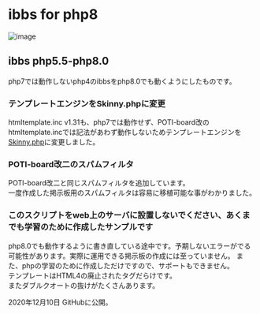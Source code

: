 # ibbs for php8

![image](https://user-images.githubusercontent.com/44894014/101713695-7cbde280-3adb-11eb-8a08-b3f862de96d3.png)

## ibbs php5.5-php8.0
php7では動作しないphp4のibbsをphp8.0でも動くようにしたものです。  
### テンプレートエンジンをSkinny.phpに変更
htmltemplate.inc v1.31も、php7では動作せず、POTI-board改のhtmltemplate.incでは記法があわず動作しないためテンプレートエンジンを[Skinny.php](http://skinny.sx68.net/)に変更しました。
### POTI-board改二のスパムフィルタ   
POTI-board改二と同じスパムフィルタを追加しています。  
一度作成した掲示板用のスパムフィルタは容易に移植可能な事がわかりました。
### このスクリプトをweb上のサーバに設置しないでください、あくまでも学習のために作成したサンプルです   
php8.0でも動作するように書き直している途中です。予期しないエラーがでる可能性があります。実際に運用できる掲示板の作成には至っていません。 
また、phpの学習のために作成しただけですので、サポートもできません。  
テンプレートはHTML4の廃止されたタグだらけです。  
またダブルクオートの抜けがたくさんあります。  
    
2020年12月10日 GitHubに公開。
